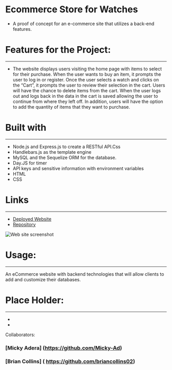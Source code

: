 # Ecommerce Store for Watches
  - A proof of concept for an e-commerce site that utilizes a back-end features. 

# Features for the Project:
-----------------------------------------------------------------------
- The website displays users visiting the home page with items to select for their   purchase. When the user wants to buy an item, it prompts the user to log in or register. Once the user selects a watch and clicks on the “Cart”, it prompts the user to review their selection in the cart. Users will have the chance to delete items from the cart.  When the user logs out and logs back in the data in the cart is saved allowing the user to continue from where they left off. In addition, users will have the option to add the quantity of items that they want to purchase.  
  
# Built with
-----------------------------------------------------------------------
- Node.js and Express.js to create a RESTful API.Css
- Handlebars.js as the template engine
- MySQL and the Sequelize ORM for the database.
- Day.JS for timer 
- API keys and sensitive information with environment variables
- HTML 
- CSS

# Links
-----------------------------------------------------------------------
- [Deployed Website]()
- [Repository]()

 ![Web site screenshot]()

# Usage:
-----------------------------------------------------------------------
An eCommerce website with backend technologies that will allow clients to add and customize their databases.

# Place Holder:
-----------------------------------------------------------------------
- [](https://)
- [](https://)

Collaborators:
### [Micky Adera] (https://github.com/Micky-Ad)
### [Brian Collins] ( https://github.com/briancollins02)

